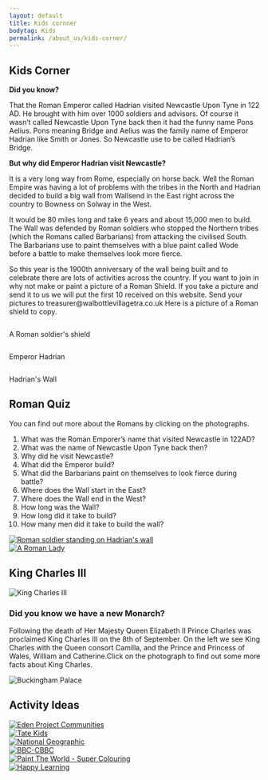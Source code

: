 ```yaml
---
layout: default
title: Kids cornner
bodytag: Kids
permalink: /about_us/kids-corner/
---
```


<div class="container-fluid groups">
	<div class="row">
		<div class="col-lg-1 col-md-1 col-sm-1 col-xs-0"></div>
		<div class="mainPanel col-lg-10 col-md-10 col-sm-10 col-xs-12">
			<div class="col-lg-12 col-md-12 col-sm-12 col-xs-12">
			  <h2>Kids Corner</h2>
			</div>
			<div class="col-lg-6 col-md-6 col-sm-12 col-xs-12">
			  <p><strong>Did you know?</strong></p>
			  <p>That the Roman Emperor called Hadrian visited Newcastle Upon Tyne in 122 AD.  He brought with him over 1000 soldiers and advisors. Of course it wasn’t called Newcastle Upon Tyne back then it had the funny name Pons Aelius. Pons meaning Bridge and Aelius was the family name of Emperor Hadrian like Smith or Jones. So Newcastle use to be called Hadrian’s Bridge.</p>
				<p><strong>But why did Emperor Hadrian visit Newcastle?</strong></p>
				<p>It is a very long way from Rome, especially on horse back.  Well the Roman Empire was having a lot of problems with the tribes in the North and Hadrian decided to build a big wall from Wallsend in the East right across the country to Bowness on Solway in the West.</p>
				<p>It would be 80 miles long and take 6 years and about 15,000 men to build.  The Wall was defended by Roman soldiers who stopped the Northern tribes (which the Romans called Barbarians) from attacking the civilised South. The Barbarians use to paint themselves with a blue paint called Wode before a battle to make themselves look more fierce.</p>
			  <p>So this year is the 1900th anniversary of the wall being built and to celebrate there are lots of activities across the country.   If you want to join in why not make or paint a picture of a Roman Shield.  If you take a picture and send it to us we will put the first 10 received on this website. Send your pictures to treasurer@walbottlevillagetra.co.uk  Here is a picture of a Roman shield to copy. </p>
		    <img src="/assets/images/roman-shield.jpg" class="img-responsive" alt=""/>
			<p>A Roman soldier's shield</p>
			</div>
		<div class="col-lg-6 col-md-6 col-sm-12 col-xs-12">
		    <img src="/assets/images/hadrian.jpg" class="img-responsive" alt=""/>
			<p>Emperor Hadrian</p>
		    <img src="/assets/images/hadrians-wall.jpg" class="img-responsive" alt=""/>
			<p>Hadrian's Wall</p>
		</div>
			<div class="col-lg-12 col-md-12 col-sm-12 col-xs-12">
			  <h2>Roman Quiz</h2>
			</div>
			<div class="col-lg-6 col-md-6 col-sm-12 col-xs-12">
				<p>You can find out more about the Romans by clicking on the photographs. </p>
				<ol>
				<li>What was the Roman Emporer’s name that visited Newcastle in 122AD?</li>
				<li>What was the name of Newcastle Upon Tyne back then?</li>
				<li>Why did he visit Newcastle?</li>
				<li>What did the Emperor build?</li>
				<li>What did the Barbarians paint on themselves to look fierce during battle?</li>
				<li>Where does the Wall start in the East?</li>
				<li>Where does the Wall end in the West?</li>
				<li>How long was the Wall?</li>
				<li>How long did it take to build?</li>
				<li>How many men did it take to build the wall?</li>
				</ol>
			</div>
			<div class="col-lg-3 col-md-3 col-sm-6 col-xs-6">
			  <a href="http://www.primaryhomeworkhelp.co.uk/Romans.html" target="_blank"><img src="/assets/images/Roman-soldier-on-wall1.jpg" class="img-responsive" alt="Roman soldier standing on Hadrian's wall"></a>
			</div>
		  <div class="col-lg-3 col-md-3 col-sm-6 col-xs-6">
			  <a href="http://www.primaryhomeworkhelp.co.uk/Romans.html" target="_blank"><img src="/assests/images/Roman-lady.jpg" class="img-responsive" alt="A Roman Lady"></a>
			</div>
			<div class="col-lg-12 col-md-12 col-sm-12 col-xs-12">
			  <h2>King Charles III</h2>
			</div>
			<div class="col-lg-12 col-md-12 col-sm-12 col-xs-12">
		    <img src="/assets/images/king-charles.jpg" class="img-responsive" alt="King Charles III"/> </div>
			<div class="col-lg-12 col-md-12 col-sm-12 col-xs-12">
		    <h3>Did you know we have a new Monarch?</h3>
				<p>Following the death of Her Majesty Queen Elizabeth II Prince Charles was proclaimed King Charles III on the 8th of September. On the left we see King Charles with the Queen consort Camilla, and the Prince and Princess of Wales, William and Catherine.Click on the photograph to find out some more facts about King Charles.</p>
			</div>
			<div class="col-lg-12 col-md-12 col-sm-12 col-xs-12">
		    <img src="/assets/images/buckinghamPalace.jpg" class="img-responsive" alt="Buckingham Palace"/>
			</div>			
			<div class="col-lg-12 col-md-12 col-sm-12 col-xs-12">
			  <h2>Activity Ideas</h2>
			</div>
			<div class="col-lg-4 col-md-4 col-sm-6 col-xs-6">
		    <a href="https://www.edenprojectcommunities.com/stuff-you-can-do" target="_blank" title="visit Eden Project Communities in a new tab"><img src="img/kids-eden.jpg" class="img-responsive" alt="Eden Project Communities"/></a></div>
			<div class="col-lg-4 col-md-4 col-sm-6 col-xs-6">
		    <a href="https://www.tate.org.uk/kids" target="_blank" title="visit Tate Kids in a new tab"><img src="img/kids-tate-kids.jpg" class="img-responsive" alt="Tate Kids"/></a></div>
			<div class="col-lg-4 col-md-4 col-sm-6 col-xs-6">
		    <a href="https://www.natgeokids.com/uk/" target="_blank" title="visit National Geographic Kids in a new tab"><img src="img/kids-national-geographic.jpg" class="img-responsive" alt="National Geographic"/></a></div>
			<div class="col-lg-4 col-md-4 col-sm-6 col-xs-6">
		     <a href="https://www.bbc.co.uk/cbeebies/games" target="_blank" title="visit CBBC in a new tab"><img src="img/kids-cbbc.jpg" class="img-responsive" alt="BBC-CBBC"/></a></div>
			<div class="col-lg-4 col-md-4 col-sm-6 col-xs-6">
		    <a href="http://www.supercoloring.com/sections/coloring-pages" target="_blank" title="visit Paint The Worls - Super Colouring in a new tab"><img src="img/kids-paint.jpg" class="img-responsive" alt="Paint The World - Super Colouring"/></a></div>
			<div class="col-lg-4 col-md-4 col-sm-6 col-xs-6">
		    <a href="https://happylearning.tv/en/games/" target="_blank" title="visit Happy Learning in a new tab"><img src="img/kids-happy-learning.jpg" class="img-responsive" alt="Happy Learning"/></a></div>
	  </div>
		<div class="col-lg-1 col-md-1 col-sm-1 col-xs-0"></div>
		</div>
</div>
